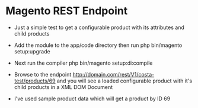 # Magento REST Endpoint

* Just a simple test to get a configurable product with its attributes and child products

* Add the module to the app/code directory then run php bin/magento setup:upgrade

* Next run the compiler php bin/magento setup:di:compile

* Browse to the endpoint http://domain.com/rest/V1/costa-test/products/69 and you will see a loaded configurable product with it's child products in a XML DOM Document

* I've used sample product data which will get a product by ID 69



